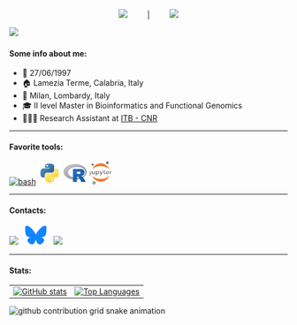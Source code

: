 <div align="center">
<a title="English" href="./README.md"><kbd><img width="30px" src="https://flagicons.lipis.dev/flags/4x3/gb.svg"></kbd></a>
&nbsp; 
&nbsp; 
&nbsp;
&nbsp; 
|
&nbsp; 
&nbsp;
&nbsp;
&nbsp;
<a title="Italiano" href="./README.it.md"><kbd><img width="30px" src="https://flagicons.lipis.dev/flags/4x3/it.svg"></kbd></a> 
</div>

![](https://github.com/ugoiannacchero/ugoiannacchero/)

#### Some info about me:

* 🎂 27/06/1997
* 🏠 Lamezia Terme, Calabria, Italy
* 📍 Milan, Lombardy, Italy
* 🎓 II level Master in Bioinformatics and Functional Genomics
* 👨🏻‍💻 Research Assistant at [ITB - CNR](https://www.itb.cnr.it/en/home-en/)
  
________________________________________

#### Favorite tools:

<p align="left"> 
  <a title="Bash" href="https://www.gnu.org/software/bash/" target="_blank" rel="noreferrer"><img src="https://github.com/odb/official-bash-logo/blob/master/assets/Logos/Icons/SVG/128x128.svg" alt="bash" width="42" height="42"/></a>
  <a title="Python" href="https://www.python.org" target="_blank" rel="noreferrer"><img src="https://raw.githubusercontent.com/devicons/devicon/master/icons/python/python-original.svg" alt="python" width="42" /></a> 
  <a title="R" href="https://www.r-project.org/" target="_blank" rel="noreferrer"><img src="https://github.com/devicons/devicon/blob/master/icons/r/r-original.svg" alt="R" width="42" /></a> 
  <a title="https://jupyter.org/" href="https://jupyter.org/" target="_blank" rel="noreferrer"><img src="https://github.com/devicons/devicon/blob/master/icons/jupyter/jupyter-original-wordmark.svg" alt="jupyter" width="42" height="42"/></a>  
</p>  

_______________________________________


#### Contacts:

<p align="left">
<a title="E-Mail" href="mailto:ugo.iannacchero@itb.cnr.it"><img width="38" src="https://www.svgrepo.com/show/313130/email.svg"></a>
&nbsp; 
<a title="Bluesky" href="https://bsky.app/profile/ugoiann.bsky.social"><img width="40" src="https://github.com/matomo-org/matomo-icons/blob/master/src/socials/bsky.app.svg"></a> 
&nbsp;                                                                                          
<a title="LinkedIn" href="https://www.linkedin.com/in/ugomariaiannacchero"><img width="36" src="https://github.com/matomo-org/matomo-icons/blob/master/src/socials/linkedin.com.png"></a>
&nbsp;                                                                                 
</p>

____________________________________________________________________________________________________________________________________________________________________________________

#### Stats:

<div align="center">

| | |
|---|---|
| [![GitHub stats](https://github-readme-stats.vercel.app/api?username=ugoiannacchero&hide_border=true&hide=stars&show_icons=true&theme=material-palenight)](https://github.com/ugoiannacchero/github-readme-stats) | [![Top Languages](https://github-readme-stats.vercel.app/api/top-langs/?username=ugoiannacchero&hide_border=true&layout=compact&theme=material-palenight&size_weight=0.5&count_weight=0.5&hide=html,php)](https://github.com/ugoiannacchero/github-readme-stats) |

</div>


<picture>
  <source media="(prefers-color-scheme: dark)" srcset="https://raw.githubusercontent.com/ugoiannacchero/ugoiannacchero/output/github-contribution-grid-snake-dark.svg">
  <source media="(prefers-color-scheme: light)" srcset="https://raw.githubusercontent.com/ugoiannacchero/ugoiannacchero/github-contribution-grid-snake.svg">
  <img alt="github contribution grid snake animation" src="https://raw.githubusercontent.com/ugoiannacchero/ugoiannacchero/output/github-contribution-grid-snake.svg">
</picture>
